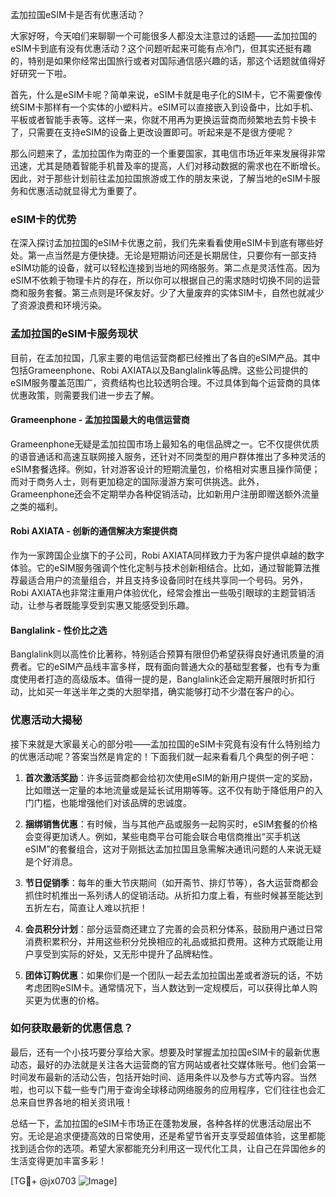 孟加拉国eSIM卡是否有优惠活动？

大家好呀，今天咱们来聊聊一个可能很多人都没太注意过的话题——孟加拉国的eSIM卡到底有没有优惠活动？这个问题听起来可能有点冷门，但其实还挺有趣的，特别是如果你经常出国旅行或者对国际通信感兴趣的话，那这个话题就值得好好研究一下啦。

首先，什么是eSIM卡呢？简单来说，eSIM卡就是电子化的SIM卡，它不需要像传统SIM卡那样有一个实体的小塑料片。eSIM可以直接嵌入到设备中，比如手机、平板或者智能手表等。这样一来，你就不用再为更换运营商而频繁地去剪卡换卡了，只需要在支持eSIM的设备上更改设置即可。听起来是不是很方便呢？

那么问题来了，孟加拉国作为南亚的一个重要国家，其电信市场近年来发展得非常迅速，尤其是随着智能手机普及率的提高，人们对移动数据的需求也在不断增长。因此，对于那些计划前往孟加拉国旅游或工作的朋友来说，了解当地的eSIM卡服务和优惠活动就显得尤为重要了。

### eSIM卡的优势

在深入探讨孟加拉国的eSIM卡优惠之前，我们先来看看使用eSIM卡到底有哪些好处。第一点当然是方便快捷。无论是短期访问还是长期居住，只要你有一部支持eSIM功能的设备，就可以轻松连接到当地的网络服务。第二点是灵活性高。因为eSIM不依赖于物理卡片的存在，所以你可以根据自己的需求随时切换不同的运营商和服务套餐。第三点则是环保友好。少了大量废弃的实体SIM卡，自然也就减少了资源浪费和环境污染。

### 孟加拉国的eSIM卡服务现状

目前，在孟加拉国，几家主要的电信运营商都已经推出了各自的eSIM产品。其中包括Grameenphone、Robi AXIATA以及Banglalink等品牌。这些公司提供的eSIM服务覆盖范围广，资费结构也比较透明合理。不过具体到每个运营商的具体优惠政策，则需要我们进一步去了解。

#### Grameenphone - 孟加拉国最大的电信运营商

Grameenphone无疑是孟加拉国市场上最知名的电信品牌之一。它不仅提供优质的语音通话和高速互联网接入服务，还针对不同类型的用户群体推出了多种灵活的eSIM套餐选择。例如，针对游客设计的短期流量包，价格相对实惠且操作简便；而对于商务人士，则有更加稳定的国际漫游方案可供挑选。此外，Grameenphone还会不定期举办各种促销活动，比如新用户注册即赠送额外流量之类的福利。

#### Robi AXIATA - 创新的通信解决方案提供商

作为一家跨国企业旗下的子公司，Robi AXIATA同样致力于为客户提供卓越的数字体验。它的eSIM服务强调个性化定制与技术创新相结合。比如，通过智能算法推荐最适合用户的流量组合，并且支持多设备同时在线共享同一个号码。另外，Robi AXIATA也非常注重用户体验优化，经常会推出一些吸引眼球的主题营销活动，让参与者既能享受到实惠又能感受到乐趣。

#### Banglalink - 性价比之选

Banglalink则以高性价比著称，特别适合预算有限但仍希望获得良好通讯质量的消费者。它的eSIM产品线丰富多样，既有面向普通大众的基础型套餐，也有专为重度使用者打造的高级版本。值得一提的是，Banglalink还会定期开展限时折扣行动，比如买一年送半年之类的大胆举措，确实能够打动不少潜在客户的心。

### 优惠活动大揭秘

接下来就是大家最关心的部分啦——孟加拉国的eSIM卡究竟有没有什么特别给力的优惠活动呢？答案当然是肯定的！下面我们就一起来看看几个典型的例子吧：

1. **首次激活奖励**：许多运营商都会给初次使用eSIM的新用户提供一定的奖励，比如赠送一定量的本地流量或是延长试用期等等。这不仅有助于降低用户的入门门槛，也能增强他们对该品牌的忠诚度。

2. **捆绑销售优惠**：有时候，当与其他产品或服务一起购买时，eSIM套餐的价格会变得更加诱人。例如，某些电商平台可能会联合电信商推出“买手机送eSIM”的套餐组合，这对于刚抵达孟加拉国且急需解决通讯问题的人来说无疑是个好消息。

3. **节日促销季**：每年的重大节庆期间（如开斋节、排灯节等），各大运营商都会抓住时机推出一系列诱人的促销活动。从折扣力度上看，有些时候甚至能达到五折左右，简直让人难以抗拒！

4. **会员积分计划**：部分运营商还建立了完善的会员积分体系，鼓励用户通过日常消费积累积分，并用这些积分兑换相应的礼品或抵扣费用。这种方式既能让用户享受到实际的好处，又无形中提升了品牌粘性。

5. **团体订购优惠**：如果你们是一个团队一起去孟加拉国出差或者游玩的话，不妨考虑团购eSIM卡。通常情况下，当人数达到一定规模后，可以获得比单人购买更为优惠的价格。

### 如何获取最新的优惠信息？

最后，还有一个小技巧要分享给大家。想要及时掌握孟加拉国eSIM卡的最新优惠动态，最好的办法就是关注各大运营商的官方网站或者社交媒体账号。他们会第一时间发布最新的活动公告，包括开始时间、适用条件以及参与方式等内容。当然啦，也可以下载一些专门用于查询全球移动网络服务的应用程序，它们往往也会汇总来自世界各地的相关资讯哦！

总结一下，孟加拉国的eSIM卡市场正在蓬勃发展，各种各样的优惠活动层出不穷。无论是追求便捷高效的日常使用，还是希望节省开支享受超值体验，这里都能找到适合你的选项。希望大家都能充分利用这一现代化工具，让自己在异国他乡的生活变得更加丰富多彩！

[TG💪+ @jx0703 ![Image](https://github.com/user-attachments/assets/dbca1d08-cadb-493c-b0ec-ad6f7a83f270)]